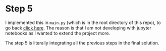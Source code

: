 # Step 5

I implemented this in `main.py` (which is in the root directory of this repo), to go back [click here](https://github.com/dpalmasan/udacity-ia-scholarship). The reason is that I am not developing with jupyter notebooks as I wanted to extend the project more.

The step 5 is literally integrating all the previous steps in the final solution.